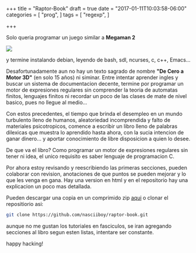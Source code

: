 +++
title = "Raptor-Book"
draft = true
date = "2017-01-11T10:03:58-06:00"
categories = [
  "prog",
]
tags = [
  "regexp",
]

+++

Solo queria programar un juego similar a **Megaman 2**

![](../MegaMan2.jpg)

y termine instalando debian, leyendo de bash, sdl, ncurses, c, c++, Emacs...

Desafortunadamente aun no hay un texto sagrado de nombre **"De Cero a Motor
3D"** (en solo 15 años) ni siminar. Entre intentar aprender ingles y buscar un
sistema de documentacion decente, termine por programar un motor de expresiones
regulares sin comprender la teoria de automatas finitos, lenguajes finitos ni
recordar un poco de las clases de mate de nivel basico, pues no llegue al
medio...

Con estos precedentes, el tiempo que brinda el desempleo en un mundo turbulento
lleno de humanos, aleatoriedad incomprendida y falto de materiales
psicotropicos, comence a escribir un libro lleno de palabras dilexicas que
muestra lo aprendido hasta ahora, con la sucia intencion de ganar dinero... y
aportar conocimiento de libre disposicion a quien lo desee.

De que va el libro? Como programar un motor de expresiones regulares sin tener
ni idea, el unico requisito es saber lenguaje de programacion C.

Por ahora estoy revisando y reescribiendo las primeras secciones, pueden
colaborar con revision, anotaciones de que puntos se pueden mejorar y lo que les
venga en gana. Hay una version en html y en el repositorio hay una explicacion
un poco mas detallada.

Pueden descargar una copia en un comprimido zip [aqui](https://github.com/nasciiboy/raptor-book/archive/master.zip) o
clonar el repositiorio asi:

``` sh
git clone https://github.com/nasciiboy/raptor-book.git
```

aunque no me gustan los tutoriales en fasciculos, se iran agregando secciones al
libro segun esten listas, intentare ser constante.

happy hacking!
